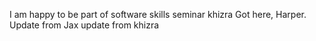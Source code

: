 I am happy to be part of software skills seminar 
                           khizra 
Got here, Harper.
Update from Jax
update from khizra
